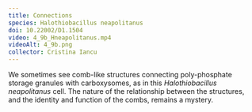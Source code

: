 ```yaml
---
title: Connections
species: Halothiobacillus neapolitanus 
doi: 10.22002/D1.1504
video: 4_9b_Hneapolitanus.mp4
videoAlt: 4_9b.png
collector: Cristina Iancu
---
```


We sometimes see comb-like structures connecting poly-phosphate storage granules with carboxysomes, as in this *Halothiobacillus neapolitanus* cell. The nature of the relationship between the structures, and the identity and function of the combs, remains a mystery.


